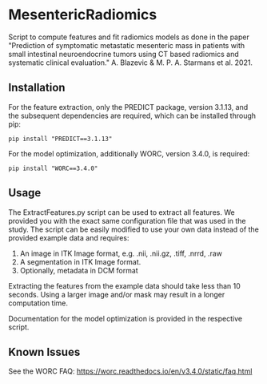 # MesentericRadiomics
Script to compute features and fit radiomics models as done in the paper
"Prediction of symptomatic metastatic mesenteric mass in patients with
small intestinal neuroendocrine tumors using CT based radiomics and
systematic clinical evaluation."
A. Blazevic & M. P. A. Starmans et al. 2021.

## Installation
For the feature extraction, only the PREDICT package, version 3.1.13,
and the subsequent dependencies are required, which can be installed through pip:

    pip install "PREDICT==3.1.13"

For the model optimization, additionally WORC, version 3.4.0, is required:

    pip install "WORC==3.4.0"

## Usage
The ExtractFeatures.py script can be used to extract all features. We provided
you with the exact same configuration file that was used in the study. The
script can be easily modified to use your own data instead of the
provided example data and requires:

1. An image in ITK Image format, e.g. .nii, .nii.gz, .tiff, .nrrd, .raw
2. A segmentation in ITK Image format.
3. Optionally, metadata in DCM format

Extracting the features from the example data should take less than 10 seconds.
Using a larger image and/or mask may result in a longer computation time.

Documentation for the model optimization is provided in the respective script.

## Known Issues
See the WORC FAQ: https://worc.readthedocs.io/en/v3.4.0/static/faq.html
